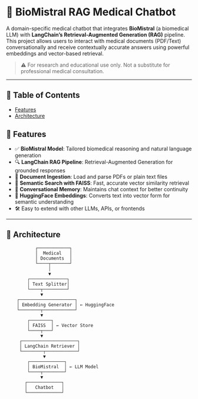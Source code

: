 # 🧠 BioMistral RAG Medical Chatbot

A domain-specific medical chatbot that integrates **BioMistral** (a biomedical LLM) with **LangChain’s Retrieval-Augmented Generation (RAG)** pipeline. This project allows users to interact with medical documents (PDF/Text) conversationally and receive contextually accurate answers using powerful embeddings and vector-based retrieval.

> ⚠️ For research and educational use only. Not a substitute for professional medical consultation.

---

## 📌 Table of Contents

- [Features](#features)
- [Architecture](#architecture)



## 🚀 Features

- ✅ **BioMistral Model**: Tailored biomedical reasoning and natural language generation
- 🔍 **LangChain RAG Pipeline**: Retrieval-Augmented Generation for grounded responses
- 📁 **Document Ingestion**: Load and parse PDFs or plain text files
- 🧠 **Semantic Search with FAISS**: Fast, accurate vector similarity retrieval
- 💬 **Conversational Memory**: Maintains chat context for better continuity
- 🔗 **HuggingFace Embeddings**: Converts text into vector form for semantic understanding
- 🛠️ Easy to extend with other LLMs, APIs, or frontends

---

## 🧠 Architecture

```text
           ┌────────────┐
           │  Medical   │
           │ Documents  │
           └────┬───────┘
                │
                ▼
        ┌──────────────┐
        │ Text Splitter│
        └────┬─────────┘
             ▼
    ┌─────────────────────┐
    │ Embedding Generator │ ← HuggingFace
    └────────┬────────────┘
             ▼
        ┌────────┐
        │ FAISS  │ ← Vector Store
        └────┬───┘
             ▼
     ┌─────────────────────┐
     │ LangChain Retriever │
     └────────┬────────────┘
              ▼
        ┌─────────────┐
        │ BioMistral  │ ← LLM Model
        └────┬────────┘
             ▼
       ┌─────────────┐
       │   Chatbot   │
       └─────────────┘


